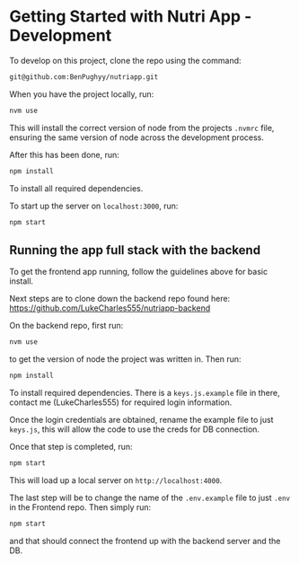 # Getting Started with Nutri App - Development

To develop on this project, clone the repo using the command:

```bash
git@github.com:BenPughyy/nutriapp.git
```

When you have the project locally, run:

```bash
nvm use
```

This will install the correct version of node from the projects `.nvmrc` file, ensuring the same version of node across the development process.

After this has been done, run:

```bash
npm install
```

To install all required dependencies.

To start up the server on `localhost:3000`, run:

```bash
npm start
```

## Running the app full stack with the backend

To get the frontend app running, follow the guidelines above for basic install.

Next steps are to clone down the backend repo found here: https://github.com/LukeCharles555/nutriapp-backend

On the backend repo, first run:

```bash
nvm use
```

to get the version of node the project was written in.
Then run:

```bash
npm install
```

To install required dependencies.
There is a `keys.js.example` file in there, contact me (LukeCharles555) for required login information.

Once the login credentials are obtained, rename the example file to just `keys.js`, this will allow the code to use the creds for DB connection.

Once that step is completed, run:

```bash
npm start
```

This will load up a local server on `http://localhost:4000`.

The last step will be to change the name of the `.env.example` file to just `.env` in the Frontend repo. Then simply run:

```bash
npm start
```

and that should connect the frontend up with the backend server and the DB.
